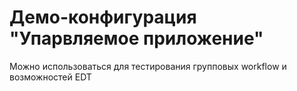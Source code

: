 # Демо-конфигурация "Упарвляемое приложение"
Можно использоваться для тестирования групповых workflow и возможностей EDT
